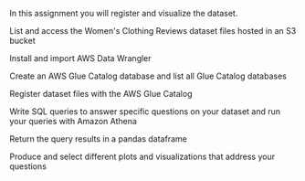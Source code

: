 In this assignment you will register and visualize the dataset.

List and access the Women's Clothing Reviews dataset files hosted in an S3 bucket

Install and import AWS Data Wrangler

Create an AWS Glue Catalog database and list all Glue Catalog databases

Register dataset files with the AWS Glue Catalog

Write SQL queries to answer specific questions on your dataset and run your queries with Amazon Athena

Return the query results in a pandas dataframe

Produce and select different plots and visualizations that address your questions
